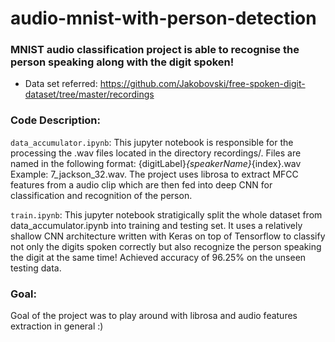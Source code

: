 # audio-mnist-with-person-detection
### MNIST audio classification project is able to recognise the person speaking along with the digit spoken! 
- Data set referred: https://github.com/Jakobovski/free-spoken-digit-dataset/tree/master/recordings

### Code Description:

`data_accumulator.ipynb`: This jupyter notebook is responsible for the processing the .wav files located in the directory recordings/. Files are named in the following format: {digitLabel}_{speakerName}_{index}.wav Example: 7_jackson_32.wav. The project uses librosa to extract MFCC features from a audio clip which are then fed into deep CNN for classification and recognition of the person.

`train.ipynb`: This jupyter notebook stratigically split the whole dataset from data_accumulator.ipynb into training and testing set. It uses a relatively shallow CNN architecture written with Keras on top of Tensorflow to classify not only the digits spoken correctly but also recognize the person speaking the digit at the same time! Achieved accuracy of 96.25% on the unseen testing data.

### Goal:
Goal of the project was to play around with librosa and audio features extraction in general :)    

